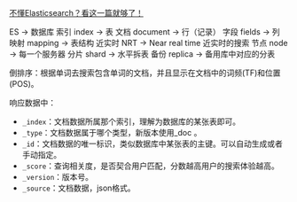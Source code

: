 [不懂Elasticsearch？看这一篇就够了！](https://juejin.cn/post/6914161229820854285)

ES -> 数据库
索引 index -> 表
文档 document -> 行（记录）
字段 fields -> 列
映射 mapping -> 表结构
近实时 NRT -> Near real time 近实时的搜索
节点 node -> 每一个服务器
分片 shard -> 水平拆表
备份 replica -> 备用库中对应的分表

倒排序：根据单词去搜索包含单词的文档，并且显示在文档中的词频(TF)和位置(POS)。

响应数据中：

* `_index`：文档数据所属那个索引，理解为数据库的某张表即可。
* `_type`：文档数据属于哪个类型，新版本使用_doc 。
* `_id`：文档数据的唯一标识，类似数据库中某张表的主键。可以自动生成或者手动指定。
* `_score`：查询相关度，是否契合用户匹配，分数越高用户的搜索体验越高。
* `_version`：版本号。
* `_source`：文档数据，json格式。




